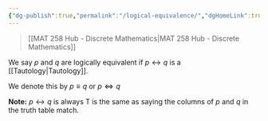 ```yaml
---
{"dg-publish":true,"permalink":"/logical-equivalence/","dgHomeLink":true,"dgPassFrontmatter":false,"dgShowLocalGraph":true}
---
```


> [[MAT 258 Hub - Discrete Mathematics|MAT 258 Hub - Discrete Mathematics]]

We say $p$ and $q$ are logically equivalent if $p\leftrightarrow q$ is a [[Tautology|Tautology]].

We denote this by $p \equiv q$ or $p \iff q$

**Note:** $p\leftrightarrow q$ is always T is the same as saying the columns of $p$ and $q$ in the truth table match.